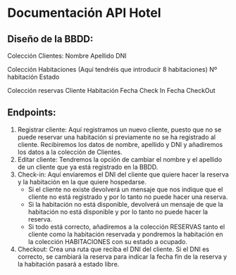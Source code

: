 # Documentación API Hotel

## Diseño de la BBDD:
Colección Clientes:
Nombre
Apellido
DNI

Colección Habitaciones (Aquí tendréis que introducir 8 habitaciones)
Nº habitación
Estado

Colección reservas
Cliente
Habitación
Fecha Check In
Fecha CheckOut

## Endpoints:

1. Registrar cliente: Aquí registramos un nuevo cliente, puesto que no se puede reservar una habitación si previamente no se ha registrado al cliente. Recibiremos los datos de nombre, apellido y DNI y añadiremos los datos a la colección de Clientes.
2. Editar cliente: Tendremos la opción de cambiar el nombre y el apellido de un cliente que ya está registrado en la BBDD.
3. Check-in: Aquí enviaremos el DNI del cliente que quiere hacer la reserva y la habitación en la que quiere hospedarse.
    - Si el cliente no existe devolverá un mensaje que nos indique que el cliente no está registrado y por lo tanto no puede hacer una reserva.
    - Si la habitación no está disponible, devolverá un mensaje de que la habitación no está disponible y por lo tanto no puede hacer la reserva.
    - Si todo está correcto, añadiremos a la colección RESERVAS tanto el cliente como la habitación reservada y pondremos la habitación en la colección HABITACIONES con su estado a ocupado.
4. Checkout: Crea una ruta que reciba el DNI del cliente. Si el DNI es correcto, se cambiará la reserva para indicar la fecha fin de la reserva y la habitación pasará a estado libre.
